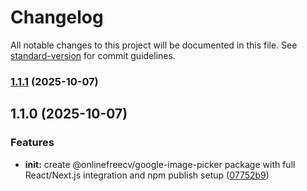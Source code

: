 # Changelog

All notable changes to this project will be documented in this file. See [standard-version](https://github.com/conventional-changelog/standard-version) for commit guidelines.

### [1.1.1](https://github.com/onlinefreecv/google-image-picker/compare/v1.1.0...v1.1.1) (2025-10-07)

## 1.1.0 (2025-10-07)


### Features

* **init:** create @onlinefreecv/google-image-picker package with full React/Next.js integration and npm publish setup ([07752b9](https://github.com/onlinefreecv/google-image-picker/commit/07752b97f21371d4b6132df8518e4db0458584d2))
